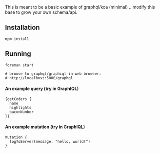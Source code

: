 
This is meant to be a basic example of graphql/koa (minimal) .. modify this base to grow your own schema/api.

## Installation
```
npm install
```

## Running
```
foreman start

# browse to graphql/graphiql in web browser:
# http://localhost:5000/graphql
```

#### An example query (try in GraphIQL)

```
{getCoders {
  name
  highlights
  baconNumber
}}
```

#### An example mutation (try in GraphIQL)

```
mutation {
  logToServer(message: "hello, world!")
}
```

